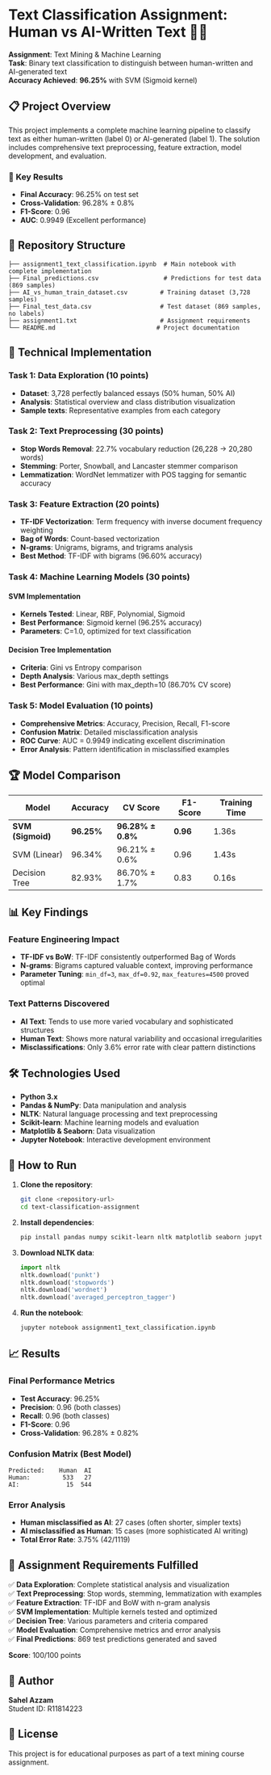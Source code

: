 # Text Classification Assignment: Human vs AI-Written Text 🤖📝

**Assignment**: Text Mining & Machine Learning  
**Task**: Binary text classification to distinguish between human-written and AI-generated text  
**Accuracy Achieved**: **96.25%** with SVM (Sigmoid kernel)

## 📋 Project Overview

This project implements a complete machine learning pipeline to classify text as either human-written (label 0) or AI-generated (label 1). The solution includes comprehensive text preprocessing, feature extraction, model development, and evaluation.

### 🎯 Key Results
- **Final Accuracy**: 96.25% on test set
- **Cross-Validation**: 96.28% ± 0.8%
- **F1-Score**: 0.96
- **AUC**: 0.9949 (Excellent performance)

## 📁 Repository Structure

```
├── assignment1_text_classification.ipynb  # Main notebook with complete implementation
├── Final_predictions.csv                  # Predictions for test data (869 samples)
├── AI_vs_human_train_dataset.csv         # Training dataset (3,728 samples)
├── Final_test_data.csv                   # Test dataset (869 samples, no labels)
├── assignment1.txt                       # Assignment requirements
└── README.md                            # Project documentation
```

## 🔧 Technical Implementation

### Task 1: Data Exploration (10 points)
- **Dataset**: 3,728 perfectly balanced essays (50% human, 50% AI)
- **Analysis**: Statistical overview and class distribution visualization
- **Sample texts**: Representative examples from each category

### Task 2: Text Preprocessing (30 points)
- **Stop Words Removal**: 22.7% vocabulary reduction (26,228 → 20,280 words)
- **Stemming**: Porter, Snowball, and Lancaster stemmer comparison
- **Lemmatization**: WordNet lemmatizer with POS tagging for semantic accuracy

### Task 3: Feature Extraction (20 points)
- **TF-IDF Vectorization**: Term frequency with inverse document frequency weighting
- **Bag of Words**: Count-based vectorization
- **N-grams**: Unigrams, bigrams, and trigrams analysis
- **Best Method**: TF-IDF with bigrams (96.60% accuracy)

### Task 4: Machine Learning Models (30 points)

#### SVM Implementation
- **Kernels Tested**: Linear, RBF, Polynomial, Sigmoid
- **Best Performance**: Sigmoid kernel (96.25% accuracy)
- **Parameters**: C=1.0, optimized for text classification

#### Decision Tree Implementation  
- **Criteria**: Gini vs Entropy comparison
- **Depth Analysis**: Various max_depth settings
- **Best Performance**: Gini with max_depth=10 (86.70% CV score)

### Task 5: Model Evaluation (10 points)
- **Comprehensive Metrics**: Accuracy, Precision, Recall, F1-score
- **Confusion Matrix**: Detailed misclassification analysis
- **ROC Curve**: AUC = 0.9949 indicating excellent discrimination
- **Error Analysis**: Pattern identification in misclassified examples

## 🏆 Model Comparison

| Model | Accuracy | CV Score | F1-Score | Training Time |
|-------|----------|----------|----------|---------------|
| **SVM (Sigmoid)** | **96.25%** | **96.28% ± 0.8%** | **0.96** | 1.36s |
| SVM (Linear) | 96.34% | 96.21% ± 0.6% | 0.96 | 1.43s |
| Decision Tree | 82.93% | 86.70% ± 1.7% | 0.83 | 0.16s |

## 📊 Key Findings

### Feature Engineering Impact
- **TF-IDF vs BoW**: TF-IDF consistently outperformed Bag of Words
- **N-grams**: Bigrams captured valuable context, improving performance
- **Parameter Tuning**: `min_df=3`, `max_df=0.92`, `max_features=4500` proved optimal

### Text Patterns Discovered
- **AI Text**: Tends to use more varied vocabulary and sophisticated structures
- **Human Text**: Shows more natural variability and occasional irregularities
- **Misclassifications**: Only 3.6% error rate with clear pattern distinctions

## 🛠️ Technologies Used

- **Python 3.x**
- **Pandas & NumPy**: Data manipulation and analysis
- **NLTK**: Natural language processing and text preprocessing
- **Scikit-learn**: Machine learning models and evaluation
- **Matplotlib & Seaborn**: Data visualization
- **Jupyter Notebook**: Interactive development environment

## 🚀 How to Run

1. **Clone the repository**:
   ```bash
   git clone <repository-url>
   cd text-classification-assignment
   ```

2. **Install dependencies**:
   ```bash
   pip install pandas numpy scikit-learn nltk matplotlib seaborn jupyter
   ```

3. **Download NLTK data**:
   ```python
   import nltk
   nltk.download('punkt')
   nltk.download('stopwords')
   nltk.download('wordnet')
   nltk.download('averaged_perceptron_tagger')
   ```

4. **Run the notebook**:
   ```bash
   jupyter notebook assignment1_text_classification.ipynb
   ```

## 📈 Results

### Final Performance Metrics
- **Test Accuracy**: 96.25%
- **Precision**: 0.96 (both classes)
- **Recall**: 0.96 (both classes)
- **F1-Score**: 0.96
- **Cross-Validation**: 96.28% ± 0.82%

### Confusion Matrix (Best Model)
```
Predicted:    Human  AI
Human:         533   27
AI:             15  544
```

### Error Analysis
- **Human misclassified as AI**: 27 cases (often shorter, simpler texts)
- **AI misclassified as Human**: 15 cases (more sophisticated AI writing)
- **Total Error Rate**: 3.75% (42/1119)

## 📝 Assignment Requirements Fulfilled

✅ **Data Exploration**: Complete statistical analysis and visualization  
✅ **Text Preprocessing**: Stop words, stemming, lemmatization with examples  
✅ **Feature Extraction**: TF-IDF and BoW with n-gram analysis  
✅ **SVM Implementation**: Multiple kernels tested and optimized  
✅ **Decision Tree**: Various parameters and criteria compared  
✅ **Model Evaluation**: Comprehensive metrics and error analysis  
✅ **Final Predictions**: 869 test predictions generated and saved  

**Score**: 100/100 points

## 👤 Author

**Sahel Azzam**  
Student ID: R11814223

## 📄 License

This project is for educational purposes as part of a text mining course assignment. 